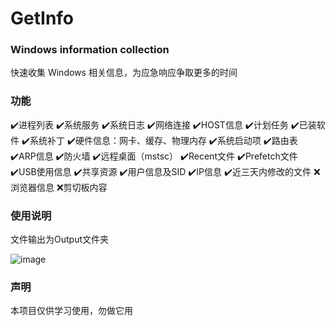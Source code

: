 # GetInfo
### Windows information collection

快速收集 Windows 相关信息，为应急响应争取更多的时间

### 功能

✔️进程列表
✔️系统服务
✔️系统日志
✔️网络连接
✔️HOST信息
✔️计划任务
✔️已装软件
✔️系统补丁
✔️硬件信息：网卡、缓存、物理内存
✔️系统启动项
✔️路由表
✔️ARP信息
✔️防火墙
✔️远程桌面（mstsc）
✔️Recent文件
✔️Prefetch文件
✔️USB使用信息
✔️共享资源
✔️用户信息及SID
✔️IP信息
✔️近三天内修改的文件
❌浏览器信息
❌剪切板内容

### 使用说明

文件输出为Output文件夹

![image](https://user-images.githubusercontent.com/11003642/113806697-58c29300-9795-11eb-994b-73adb3a1f39d.png)


### 声明 
本项目仅供学习使用，勿做它用
